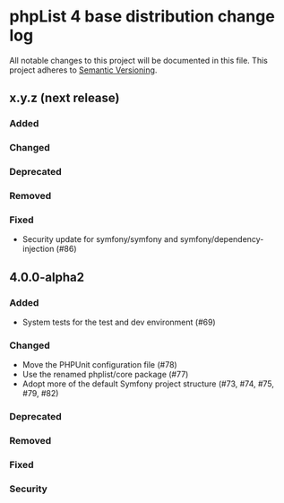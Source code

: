 # phpList 4 base distribution change log

All notable changes to this project will be documented in this file.
This project adheres to [Semantic Versioning](https://semver.org/).

## x.y.z (next release)

### Added

### Changed

### Deprecated

### Removed

### Fixed
- Security update for symfony/symfony and symfony/dependency-injection (#86)

## 4.0.0-alpha2

### Added
- System tests for the test and dev environment (#69)

### Changed
- Move the PHPUnit configuration file (#78)
- Use the renamed phplist/core package (#77)
- Adopt more of the default Symfony project structure (#73, #74, #75, #79, #82)

### Deprecated

### Removed

### Fixed

### Security

